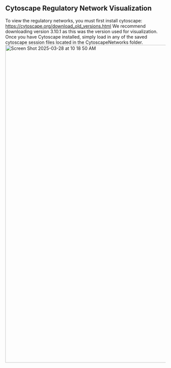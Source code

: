 ## Cytoscape Regulatory Network Visualization
To view the regulatory networks, you must first install cytoscape: https://cytoscape.org/download_old_versions.html
We recommend downloading version 3.10.1 as this was the version used for visualization. Once you have Cytoscape installed, simply load in any of the saved cytoscape session files located in the CytoscapeNetworks folder.
<img width="1000" alt="Screen Shot 2025-03-28 at 10 18 50 AM" src="https://github.com/user-attachments/assets/55cc8d8d-bbf8-4904-b905-831dcfceec3c" />

